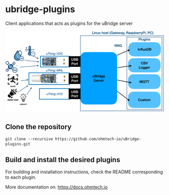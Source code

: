 # ubridge-plugins
Client applications that acts as plugins for the uBridge server

![uBridge-plugins](/img/uBridge-1.png)
## Clone the repository
```
git clone --recursive https://github.com/ohmtech-io/uBridge-plugins.git
```

## Build and install the desired plugins
For building and installation instructions, check the README corresponding to each plugin.

More documentation on: https://docs.ohmtech.io 